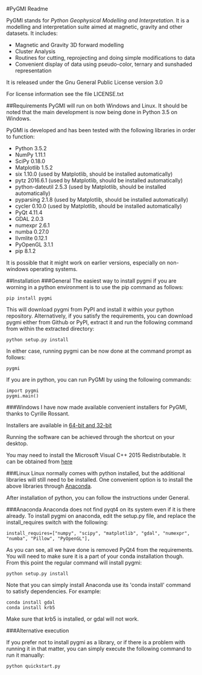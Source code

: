 #PyGMI Readme

PyGMI stands for *Python Geophysical Modelling and Interpretation*. It is a modelling and interpretation suite aimed at magnetic, gravity and other datasets. It includes:
* Magnetic and Gravity 3D forward modelling
* Cluster Analysis
* Routines for cutting, reprojecting and doing simple modifications to data
* Convenient display of data using pseudo-color, ternary and sunshaded representation

It is released under the Gnu General Public License version 3.0

For license information see the file LICENSE.txt

##Requirements
PyGMI will run on both Windows and Linux. It should be noted that the main development is now being done in Python 3.5 on Windows.

PyGMI is developed and has been tested with the following libraries in order to function:

* Python 3.5.2
* NumPy 1.11.1
* SciPy 0.18.0
* Matplotlib 1.5.2
* six 1.10.0 (used by Matplotlib, should be installed automatically)
* pytz 2016.6.1 (used by Matplotlib, should be installed automatically)
* python-dateutil 2.5.3 (used by Matplotlib, should be installed automatically)
* pyparsing 2.1.8 (used by Matplotlib, should be installed automatically)
* cycler 0.10.0 (used by Matplotlib, should be installed automatically)
* PyQt 4.11.4
* GDAL 2.0.3
* numexpr 2.6.1
* numba 0.27.0
* llvmlite 0.12.1
* PyOpenGL 3.1.1
* pip 8.1.2

It is possible that it might work on earlier versions, especially on non-windows operating systems.

##Installation
###General
The easiest way to install pygmi if you are worning in a python environment is to use the pip command as follows:

	pip install pygmi

This will download pygmi from PyPI and install it within your python repository. Alternatively, if you satisfy the requirements, you can download pygmi either from Github or PyPI, extract it and run the following command from within the extracted directory:

	python setup.py install

In either case, running pygmi can be now done at the command prompt as follows:

	pygmi

If you are in python, you can run PyGMI by using the following commands:

	import pygmi
	pygmi.main()


###Windows
I have now made available convenient installers for PyGMI, thanks to Cyrille Rossant.

Installers are available in [64-bit and 32-bit](https://github.com/Patrick-Cole/pygmi/releases)

Running the software can be achieved through the shortcut on your desktop.

You may need to install the Microsoft Visual C++ 2015 Redistributable. It can be obtained from [here](https://www.visualstudio.com/downloads/download-visual-studio-vs#d-visual-c)

###Linux
Linux normally comes with python installed, but the additional libraries will still need to be installed. One convenient option is to install the above libraries through [Anaconda](http://continuum.io/downloads>).

After installation of python, you can follow the instructions under General.

###Anaconda
Anaconda does not find pyqt4 on its system even if it is there already. To install pygmi on anaconda, edit the setup.py file, and replace the install_requires switch with the following:

	install_requires=["numpy", "scipy", "matplotlib", "gdal", "numexpr", "numba", "Pillow", "PyOpenGL"],

As you can see, all we have done is removed PyQt4 from the requirements. You will need to make sure it is a part of your conda installation though. From this point the regular command will install pygmi:

	python setup.py install

Note that you can simply install Anaconda use its 'conda install' command to satisfy dependencies. For example:

	conda install gdal
	conda install krb5

Make sure that krb5 is installed, or gdal will not work.

###Alternative execution

If you prefer not to install pygmi as a library, or if there is a problem with running it in that matter, you can simply execute the following command to run it manually:

	python quickstart.py
